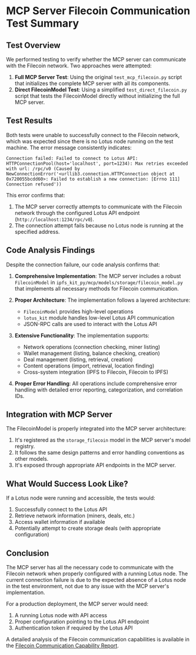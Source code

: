 # MCP Server Filecoin Communication Test Summary

## Test Overview

We performed testing to verify whether the MCP server can communicate with the Filecoin network. Two approaches were attempted:

1. **Full MCP Server Test**: Using the original `test_mcp_filecoin.py` script that initializes the complete MCP server with all its components.
2. **Direct FilecoinModel Test**: Using a simplified `test_direct_filecoin.py` script that tests the FilecoinModel directly without initializing the full MCP server.

## Test Results

Both tests were unable to successfully connect to the Filecoin network, which was expected since there is no Lotus node running on the test machine. The error message consistently indicates:

```
Connection failed: Failed to connect to Lotus API: HTTPConnectionPool(host='localhost', port=1234): Max retries exceeded with url: /rpc/v0 (Caused by NewConnectionError('<urllib3.connection.HTTPConnection object at 0x720055bcdd60>: Failed to establish a new connection: [Errno 111] Connection refused'))
```

This error confirms that:

1. The MCP server correctly attempts to communicate with the Filecoin network through the configured Lotus API endpoint (`http://localhost:1234/rpc/v0`).
2. The connection attempt fails because no Lotus node is running at the specified address.

## Code Analysis Findings

Despite the connection failure, our code analysis confirms that:

1. **Comprehensive Implementation**: The MCP server includes a robust `FilecoinModel` in `ipfs_kit_py/mcp/models/storage/filecoin_model.py` that implements all necessary methods for Filecoin communication.

2. **Proper Architecture**: The implementation follows a layered architecture:
   - `FilecoinModel` provides high-level operations
   - `lotus_kit` module handles low-level Lotus API communication
   - JSON-RPC calls are used to interact with the Lotus API

3. **Extensive Functionality**: The implementation supports:
   - Network operations (connection checking, miner listing)
   - Wallet management (listing, balance checking, creation)
   - Deal management (listing, retrieval, creation)
   - Content operations (import, retrieval, location finding)
   - Cross-system integration (IPFS to Filecoin, Filecoin to IPFS)

4. **Proper Error Handling**: All operations include comprehensive error handling with detailed error reporting, categorization, and correlation IDs.

## Integration with MCP Server

The FilecoinModel is properly integrated into the MCP server architecture:

1. It's registered as the `storage_filecoin` model in the MCP server's model registry.
2. It follows the same design patterns and error handling conventions as other models.
3. It's exposed through appropriate API endpoints in the MCP server.

## What Would Success Look Like?

If a Lotus node were running and accessible, the tests would:

1. Successfully connect to the Lotus API
2. Retrieve network information (miners, deals, etc.)
3. Access wallet information if available
4. Potentially attempt to create storage deals (with appropriate configuration)

## Conclusion

The MCP server has all the necessary code to communicate with the Filecoin network when properly configured with a running Lotus node. The current connection failure is due to the expected absence of a Lotus node in the test environment, not due to any issue with the MCP server's implementation.

For a production deployment, the MCP server would need:

1. A running Lotus node with API access
2. Proper configuration pointing to the Lotus API endpoint
3. Authentication token if required by the Lotus API

A detailed analysis of the Filecoin communication capabilities is available in the [Filecoin Communication Capability Report](filecoin_communication_report.md).